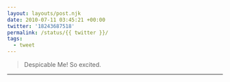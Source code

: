 ```yaml
---
layout: layouts/post.njk
date: 2010-07-11 03:45:21 +00:00
twitter: '18243687518'
permalink: /status/{{ twitter }}/
tags: 
  - tweet
---
```


> Despicable Me! So excited.

---
